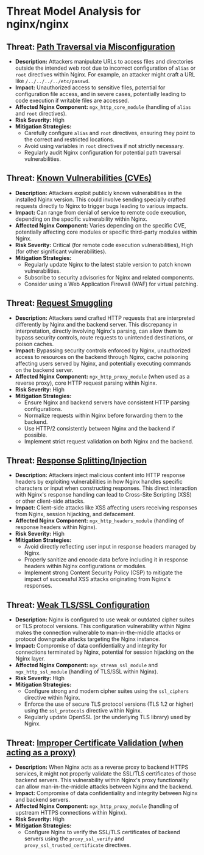 # Threat Model Analysis for nginx/nginx

## Threat: [Path Traversal via Misconfiguration](./threats/path_traversal_via_misconfiguration.md)

*   **Description:** Attackers manipulate URLs to access files and directories outside the intended web root due to incorrect configuration of `alias` or `root` directives within Nginx. For example, an attacker might craft a URL like `/../../../../etc/passwd`.
*   **Impact:** Unauthorized access to sensitive files, potential for configuration file access, and in severe cases, potentially leading to code execution if writable files are accessed.
*   **Affected Nginx Component:** `ngx_http_core_module` (handling of `alias` and `root` directives).
*   **Risk Severity:** High
*   **Mitigation Strategies:**
    *   Carefully configure `alias` and `root` directives, ensuring they point to the correct and restricted locations.
    *   Avoid using variables in `root` directives if not strictly necessary.
    *   Regularly audit Nginx configuration for potential path traversal vulnerabilities.

## Threat: [Known Vulnerabilities (CVEs)](./threats/known_vulnerabilities_(cves).md)

*   **Description:** Attackers exploit publicly known vulnerabilities in the installed Nginx version. This could involve sending specially crafted requests directly to Nginx to trigger bugs leading to various impacts.
*   **Impact:** Can range from denial of service to remote code execution, depending on the specific vulnerability within Nginx.
*   **Affected Nginx Component:** Varies depending on the specific CVE, potentially affecting core modules or specific third-party modules within Nginx.
*   **Risk Severity:** Critical (for remote code execution vulnerabilities), High (for other significant vulnerabilities).
*   **Mitigation Strategies:**
    *   Regularly update Nginx to the latest stable version to patch known vulnerabilities.
    *   Subscribe to security advisories for Nginx and related components.
    *   Consider using a Web Application Firewall (WAF) for virtual patching.

## Threat: [Request Smuggling](./threats/request_smuggling.md)

*   **Description:** Attackers send crafted HTTP requests that are interpreted differently by Nginx and the backend server. This discrepancy in interpretation, directly involving Nginx's parsing, can allow them to bypass security controls, route requests to unintended destinations, or poison caches.
*   **Impact:** Bypassing security controls enforced by Nginx, unauthorized access to resources on the backend through Nginx, cache poisoning affecting users served by Nginx, and potentially executing commands on the backend server.
*   **Affected Nginx Component:** `ngx_http_proxy_module` (when used as a reverse proxy), core HTTP request parsing within Nginx.
*   **Risk Severity:** High
*   **Mitigation Strategies:**
    *   Ensure Nginx and backend servers have consistent HTTP parsing configurations.
    *   Normalize requests within Nginx before forwarding them to the backend.
    *   Use HTTP/2 consistently between Nginx and the backend if possible.
    *   Implement strict request validation on both Nginx and the backend.

## Threat: [Response Splitting/Injection](./threats/response_splittinginjection.md)

*   **Description:** Attackers inject malicious content into HTTP response headers by exploiting vulnerabilities in how Nginx handles specific characters or input when constructing responses. This direct interaction with Nginx's response handling can lead to Cross-Site Scripting (XSS) or other client-side attacks.
*   **Impact:** Client-side attacks like XSS affecting users receiving responses from Nginx, session hijacking, and defacement.
*   **Affected Nginx Component:** `ngx_http_headers_module` (handling of response headers within Nginx).
*   **Risk Severity:** High
*   **Mitigation Strategies:**
    *   Avoid directly reflecting user input in response headers managed by Nginx.
    *   Properly sanitize and encode data before including it in response headers within Nginx configurations or modules.
    *   Implement strong Content Security Policy (CSP) to mitigate the impact of successful XSS attacks originating from Nginx's responses.

## Threat: [Weak TLS/SSL Configuration](./threats/weak_tlsssl_configuration.md)

*   **Description:** Nginx is configured to use weak or outdated cipher suites or TLS protocol versions. This configuration vulnerability within Nginx makes the connection vulnerable to man-in-the-middle attacks or protocol downgrade attacks targeting the Nginx instance.
*   **Impact:** Compromise of data confidentiality and integrity for connections terminated by Nginx, potential for session hijacking on the Nginx layer.
*   **Affected Nginx Component:** `ngx_stream_ssl_module` and `ngx_http_ssl_module` (handling of TLS/SSL within Nginx).
*   **Risk Severity:** High
*   **Mitigation Strategies:**
    *   Configure strong and modern cipher suites using the `ssl_ciphers` directive within Nginx.
    *   Enforce the use of secure TLS protocol versions (TLS 1.2 or higher) using the `ssl_protocols` directive within Nginx.
    *   Regularly update OpenSSL (or the underlying TLS library) used by Nginx.

## Threat: [Improper Certificate Validation (when acting as a proxy)](./threats/improper_certificate_validation_(when_acting_as_a_proxy).md)

*   **Description:** When Nginx acts as a reverse proxy to backend HTTPS services, it might not properly validate the SSL/TLS certificates of those backend servers. This vulnerability within Nginx's proxy functionality can allow man-in-the-middle attacks between Nginx and the backend.
*   **Impact:** Compromise of data confidentiality and integrity between Nginx and backend servers.
*   **Affected Nginx Component:** `ngx_http_proxy_module` (handling of upstream HTTPS connections within Nginx).
*   **Risk Severity:** High
*   **Mitigation Strategies:**
    *   Configure Nginx to verify the SSL/TLS certificates of backend servers using the `proxy_ssl_verify` and `proxy_ssl_trusted_certificate` directives.

